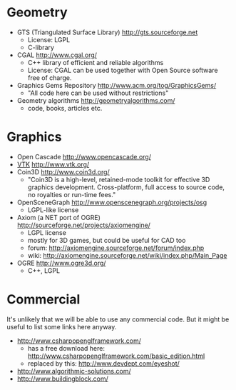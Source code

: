 # Geometry #
  * GTS (Triangulated Surface Library) http://gts.sourceforge.net
    * License: LGPL
    * C-library
  * CGAL http://www.cgal.org/
    * C++ library of efficient and reliable algorithms
    * License: CGAL can be used together with Open Source software free of charge.
  * Graphics Gems Repository http://www.acm.org/tog/GraphicsGems/
    * "All code here can be used without restrictions"
  * Geometry algorithms http://geometryalgorithms.com/
    * code, books, articles etc.

# Graphics #
  * Open Cascade http://www.opencascade.org/
  * [VTK](VTK.md) http://www.vtk.org/
  * Coin3D http://www.coin3d.org/
    * "Coin3D is a high-level, retained-mode toolkit for effective 3D graphics development. Cross-platform, full access to source code, no royalties or run-time fees."
  * OpenSceneGraph http://www.openscenegraph.org/projects/osg
    * LGPL-like license
  * Axiom (a NET port of OGRE) http://sourceforge.net/projects/axiomengine/
    * LGPL license
    * mostly for 3D games, but could be useful for CAD too
    * forum: http://axiomengine.sourceforge.net/forum/index.php
    * wiki: http://axiomengine.sourceforge.net/wiki/index.php/Main_Page
  * OGRE http://www.ogre3d.org/
    * C++, LGPL

# Commercial #
It's unlikely that we will be able to use any commercial code. But it might be useful to list some links here anyway.
  * http://www.csharpopenglframework.com/
    * has a free download here: http://www.csharpopenglframework.com/basic_edition.html
    * replaced by this: http://www.devdept.com/eyeshot/
  * http://www.algorithmic-solutions.com/
  * http://www.buildingblock.com/